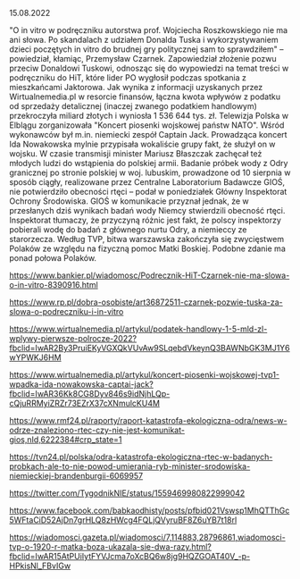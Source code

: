 15.08.2022

"O in vitro w podręczniku autorstwa prof. Wojciecha Roszkowskiego nie ma ani słowa. Po skandalach z udziałem Donalda Tuska i wykorzystywaniem dzieci poczętych in vitro do brudnej gry politycznej sam to sprawdziłem" – powiedział, kłamiąc, Przemysław Czarnek. Zapowiedział złożenie pozwu przeciw Donaldowi Tuskowi, odnosząc się do wypowiedzi na temat treści w podręczniku do HiT, które lider PO wygłosił podczas spotkania z mieszkańcami Jaktorowa. Jak wynika z informacji uzyskanych przez Wirtualnemedia.pl w resorcie finansów, łączna kwota wpływów z podatku od sprzedaży detalicznej (inaczej zwanego podatkiem handlowym) przekroczyła miliard złotych i wyniosła 1 536 644 tys. zł. Telewizja Polska w Elblągu zorganizowała "Koncert piosenki wojskowej państw NATO". Wśród wykonawców był m.in. niemiecki zespół Captain Jack. Prowadząca koncert Ida Nowakowska mylnie przypisała wokaliście grupy fakt, że służył on w wojsku. W czasie transmisji minister Mariusz Błaszczak zachęcał też młodych ludzi do wstąpienia do polskiej armii. Badanie próbek wody z Odry granicznej po stronie polskiej w woj. lubuskim, prowadzone od 10 sierpnia w sposób ciągły, realizowane przez Centralne Laboratorium Badawcze GIOŚ, nie potwierdziło obecności rtęci – podał w poniedziałek Główny Inspektorat Ochrony Środowiska. GIOŚ w komunikacie przyznał jednak, że w przesłanych dziś wynikach badań wody Niemcy stwierdzili obecność rtęci. Inspektorat tłumaczy, że przyczyną różnic jest fakt, że polscy inspektorzy pobierali wodę do badań z głównego nurtu Odry, a niemieccy ze starorzecza. Według TVP, bitwa warszawska zakończyła się zwycięstwem Polaków ze względu na fizyczną pomoc Matki Boskiej. Podobne zdanie ma ponad połowa Polaków.

https://www.bankier.pl/wiadomosc/Podrecznik-HiT-Czarnek-nie-ma-slowa-o-in-vitro-8390916.html

https://www.rp.pl/dobra-osobiste/art36872511-czarnek-pozwie-tuska-za-slowa-o-podreczniku-i-in-vitro

https://www.wirtualnemedia.pl/artykul/podatek-handlowy-1-5-mld-zl-wplywy-pierwsze-polrocze-2022?fbclid=IwAR2By3PruiEKyVGXQkVUvAw9SLqebdVkeynQ3BAWNbGK3MJ1Y6wYPWKJ6HM

https://www.wirtualnemedia.pl/artykul/koncert-piosenki-wojskowej-tvp1-wpadka-ida-nowakowska-captai-jack?fbclid=IwAR36Kk8CG8Dyv846s9idNjhLQp-cQjuRRMyiZRZr73EZrX37cXNmulcKU4M

https://www.rmf24.pl/raporty/raport-katastrofa-ekologiczna-odra/news-w-odrze-znaleziono-rtec-czy-nie-jest-komunikat-gios,nId,6222384#crp_state=1

https://tvn24.pl/polska/odra-katastrofa-ekologiczna-rtec-w-badanych-probkach-ale-to-nie-powod-umierania-ryb-minister-srodowiska-niemieckiej-brandenburgii-6069957

https://twitter.com/TygodnikNIE/status/1559469980822999042

https://www.facebook.com/babkaodhisty/posts/pfbid021Vswsp1MhQTThGc5WFtaCiD52AjDn7grHLQ8zHWcg4FQLjQVyruBF8Z6uYB7t18rl

https://wiadomosci.gazeta.pl/wiadomosci/7,114883,28796861,wiadomosci-tvp-o-1920-r-matka-boza-ukazala-sie-dwa-razy.html?fbclid=IwAR15AtPUiIytFYVJcma7oXcBQ6w8jg9HQZGOAT40V_-p-HPkisNl_FBvIGw